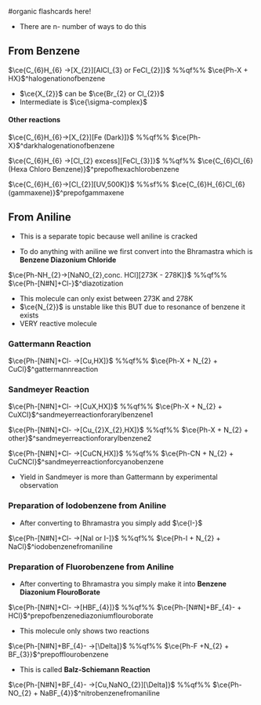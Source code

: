#organic  flashcards here!


- There are n- number of ways to do this

## From Benzene

$\ce{C_{6}H_{6} ->[X_{2}][AlCl_{3} or FeCl_{2}]}$ %%qf%% $\ce{Ph-X + HX}$^halogenationofbenzene

- $\ce{X_{2}}$ can be $\ce{Br_{2} or Cl_{2}}$
- Intermediate is $\ce{\sigma-complex}$

#### Other reactions 

$\ce{C_{6}H_{6}->[X_{2}][Fe (Dark)]}$ %%qf%% $\ce{Ph-X}$^darkhalogenationofbenzene

$\ce{C_{6}H_{6} ->[Cl_{2} excess][FeCl_{3}]}$ %%qf%% $\ce{C_{6}Cl_{6} (Hexa Chloro Benzene)}$^prepofhexachlorobenzene

$\ce{C_{6}H_{6}->[Cl_{2}][UV,500K]}$ %%sf%% $\ce{C_{6}H_{6}Cl_{6} (gammaxene)}$^prepofgammaxene


## From Aniline

- This is a separate topic because well aniline is cracked

- To do anything with aniline we first convert into the Bhramastra which is **Benzene Diazonium Chloride**

$\ce{Ph-NH_{2}->[NaNO_{2},conc. HCl][273K - 278K]}$ %%qf%% $\ce{Ph-[N#N]+Cl-}$^diazotization

- This molecule can only exist between 273K and 278K
- $\ce{N_{2}}$ is unstable like this BUT due to resonance of benzene it exists
- VERY reactive molecule

### Gattermann Reaction

$\ce{Ph-[N#N]+Cl- ->[Cu,HX]}$ %%qf%% $\ce{Ph-X + N_{2} + CuCl}$^gattermannreaction

### Sandmeyer Reaction

$\ce{Ph-[N#N]+Cl- ->[CuX,HX]}$ %%qf%% $\ce{Ph-X + N_{2} + CuXCl}$^sandmeyerreactionforarylbenzene1

$\ce{Ph-[N#N]+Cl- ->[Cu_{2}X_{2},HX]}$ %%qf%% $\ce{Ph-X + N_{2} + other}$^sandmeyerreactionforarylbenzene2

$\ce{Ph-[N#N]+Cl- ->[CuCN,HX]}$ %%qf%% $\ce{Ph-CN + N_{2} + CuCNCl}$^sandmeyerreactionforcyanobenzene

- Yield in Sandmeyer is more than Gattermann by experimental observation

### Preparation of Iodobenzene from Aniline

- After converting to Bhramastra you simply add $\ce{I-}$

$\ce{Ph-[N#N]+Cl- ->[NaI or I-]}$ %%qf%% $\ce{Ph-I + N_{2} + NaCl}$^iodobenzenefromaniline

### Preparation of Fluorobenzene from Aniline

- After converting to Bhramastra you simply make it into **Benzene Diazonium FlouroBorate**

$\ce{Ph-[N#N]+Cl- ->[HBF_{4}]}$ %%qf%% $\ce{Ph-[N#N]+BF_{4}- + HCl}$^prepofbenzenediazoniumflouroborate

- This molecule only shows two reactions

$\ce{Ph-[N#N]+BF_{4}- ->[\Delta]}$ %%qf%% $\ce{Ph-F +N_{2} + BF_{3}}$^prepofflourobenzene

- This is called **Balz-Schiemann Reaction**

$\ce{Ph-[N#N]+BF_{4}- ->[Cu,NaNO_{2}][\Delta]}$ %%qf%% $\ce{Ph-NO_{2} + NaBF_{4}}$^nitrobenzenefromaniline
